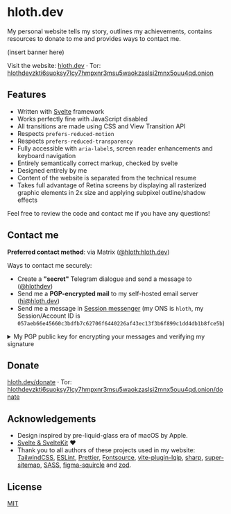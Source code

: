 # hloth.dev

My personal website tells my story, outlines my achievements, contains resources to donate to me and provides ways to contact me.

(insert banner here)

Visit the website: [hloth.dev](https://hloth.dev) · Tor: [hlothdevzkti6suoksy7lcy7hmpxnr3msu5waokzaslsi2mnx5ouu4qd.onion](http://hlothdevzkti6suoksy7lcy7hmpxnr3msu5waokzaslsi2mnx5ouu4qd.onion)

## Features

- Written with [Svelte](https://svelte.dev) framework
- Works perfectly fine with JavaScript disabled
- All transitions are made using CSS and View Transition API
- Respects `prefers-reduced-motion`
- Respects `prefers-reduced-transparency`
- Fully accessible with `aria-label`s, screen reader enhancements and keyboard navigation
- Entirely semantically correct markup, checked by svelte
- Designed entirely by me
- Content of the website is separated from the technical resume
- Takes full advantage of Retina screens by displaying all rasterized graphic elements in 2x size and applying subpixel outline/shadow effects

Feel free to review the code and contact me if you have any questions!

## Contact me

**Preferred contact method**: via Matrix ([@hloth:hloth.dev](https://matrix.to/#/@hloth:hloth.dev))

Ways to contact me securely:

- Create a **"secret"** Telegram dialogue and send a message to ([@hlothdev](https://t.me/hlothdev))
- Send me a **PGP-encrypted mail** to my self-hosted email server ([hi@hloth.dev](mailto:hi@hloth.dev))
- Send me a message in [Session messenger](https://getsession.org) (my ONS is `hloth`, my Session/Account ID is `057aeb66e45660c3bdfb7c62706f6440226af43ec13f3b6f899c1dd4db1b8fce5b`)

<details> 
  <summary>My PGP public key for encrypting your messages and verifying my signature</summary>

You can also find it at [hloth.dev/pgp](https://hloth.dev/pgp)

```
-----BEGIN PGP PUBLIC KEY BLOCK-----

mDMEaEBAChYJKwYBBAHaRw8BAQdAFz65gBvJkDnP+0k4MymyDIN/1ZDhVwcHXjIi
8Y8afbi0IlZpa3RvciBTaGNoZWxvY2hrb3YgPGhpQGhsb3RoLmRldj6IkwQTFgoA
OxYhBANvfSJCl9hzpPzp2imemkUBMqKMBQJoQEAKAhsDBQsJCAcCAiICBhUKCQgL
AgQWAgMBAh4HAheAAAoJECmemkUBMqKM2joBAMePEyAY+jD+NPUQk7US4hry1fWr
1mbrBxPoBvP02UutAP477IAz2j9/bbTnBsshMgW0cQF+IRK5oor6rraHKjnaALg4
BGhAQAoSCisGAQQBl1UBBQEBB0A9vJwKbeGSgN+idH8xhwtkXUW7ix9c2farKi8w
B5qrUQMBCAeIeAQYFgoAIBYhBANvfSJCl9hzpPzp2imemkUBMqKMBQJoQEAKAhsM
AAoJECmemkUBMqKMIqoBALqEK2piv6dHudCtIxXhGbM7SxJXJ4PbIbqq8d9yv9xs
AP9cl51RDYKv0nJYrhLlD4xIogDNlHqsCvRfjT2q8FokCQ==
=tSQ/
-----END PGP PUBLIC KEY BLOCK-----
```

</details>

## Donate

[hloth.dev/donate](https://hloth.dev/donate) · Tor: [hlothdevzkti6suoksy7lcy7hmpxnr3msu5waokzaslsi2mnx5ouu4qd.onion/donate](http://hlothdevzkti6suoksy7lcy7hmpxnr3msu5waokzaslsi2mnx5ouu4qd.onion/donate)

## Acknowledgements

- Design inspired by pre-liquid-glass era of macOS by Apple.
- [Svelte & SvelteKit](https://svelte.dev/) ❤️
- Thank you to all authors of these projects used in my website: [TailwindCSS](https://tailwindcss.com/), [ESLint](https://eslint.org), [Prettier](https://prettier.io), [Fontsource](https://fontsource.org/), [vite-plugin-lqip](https://github.com/drwpow/vite-plugin-lqip/), [sharp](https://sharp.pixelplumbing.com/), [super-sitemap](https://github.com/jasongitmail/super-sitemap/), [SASS](https://sass-lang.com), [figma-squircle](https://github.com/phamfoo/figma-squircle) and [zod](https://zod.dev/).

## License

[MIT](./LICENSE)
